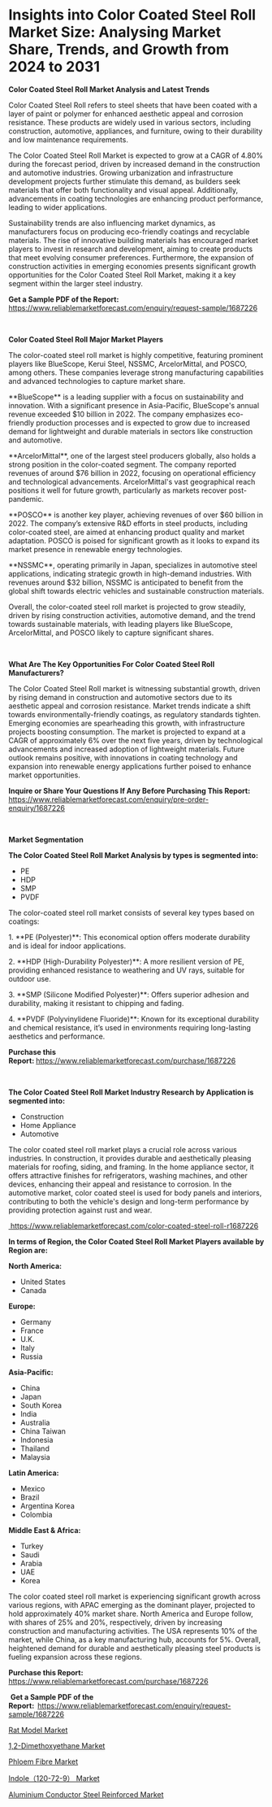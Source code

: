 <p><h1>Insights into Color Coated Steel Roll Market Size: Analysing Market Share, Trends, and Growth from 2024 to 2031</h1></p><p><strong>Color Coated Steel Roll Market Analysis and Latest Trends</strong></p>
<p><p>Color Coated Steel Roll refers to steel sheets that have been coated with a layer of paint or polymer for enhanced aesthetic appeal and corrosion resistance. These products are widely used in various sectors, including construction, automotive, appliances, and furniture, owing to their durability and low maintenance requirements. </p><p>The Color Coated Steel Roll Market is expected to grow at a CAGR of 4.80% during the forecast period, driven by increased demand in the construction and automotive industries. Growing urbanization and infrastructure development projects further stimulate this demand, as builders seek materials that offer both functionality and visual appeal. Additionally, advancements in coating technologies are enhancing product performance, leading to wider applications.</p><p>Sustainability trends are also influencing market dynamics, as manufacturers focus on producing eco-friendly coatings and recyclable materials. The rise of innovative building materials has encouraged market players to invest in research and development, aiming to create products that meet evolving consumer preferences. Furthermore, the expansion of construction activities in emerging economies presents significant growth opportunities for the Color Coated Steel Roll Market, making it a key segment within the larger steel industry.</p></p>
<p><strong>Get a Sample PDF of the Report:&nbsp;</strong> <a href="https://www.reliablemarketforecast.com/enquiry/request-sample/1687226?utm_campaign=1169&utm_medium=2&utm_source=Github&utm_content=ia&utm_term=06112024&utm_id=color-coated-steel-roll">https://www.reliablemarketforecast.com/enquiry/request-sample/1687226</a></p>
<p>&nbsp;</p>
<p><strong>Color Coated Steel Roll Major Market Players</strong></p>
<p><p>The color-coated steel roll market is highly competitive, featuring prominent players like BlueScope, Kerui Steel, NSSMC, ArcelorMittal, and POSCO, among others. These companies leverage strong manufacturing capabilities and advanced technologies to capture market share.</p><p>**BlueScope** is a leading supplier with a focus on sustainability and innovation. With a significant presence in Asia-Pacific, BlueScope's annual revenue exceeded $10 billion in 2022. The company emphasizes eco-friendly production processes and is expected to grow due to increased demand for lightweight and durable materials in sectors like construction and automotive.</p><p>**ArcelorMittal**, one of the largest steel producers globally, also holds a strong position in the color-coated segment. The company reported revenues of around $76 billion in 2022, focusing on operational efficiency and technological advancements. ArcelorMittal's vast geographical reach positions it well for future growth, particularly as markets recover post-pandemic.</p><p>**POSCO** is another key player, achieving revenues of over $60 billion in 2022. The company’s extensive R&D efforts in steel products, including color-coated steel, are aimed at enhancing product quality and market adaptation. POSCO is poised for significant growth as it looks to expand its market presence in renewable energy technologies.</p><p>**NSSMC**, operating primarily in Japan, specializes in automotive steel applications, indicating strategic growth in high-demand industries. With revenues around $32 billion, NSSMC is anticipated to benefit from the global shift towards electric vehicles and sustainable construction materials.</p><p>Overall, the color-coated steel roll market is projected to grow steadily, driven by rising construction activities, automotive demand, and the trend towards sustainable materials, with leading players like BlueScope, ArcelorMittal, and POSCO likely to capture significant shares.</p></p>
<p>&nbsp;</p>
<p><strong>What Are The Key Opportunities For Color Coated Steel Roll Manufacturers?</strong></p>
<p><p>The Color Coated Steel Roll market is witnessing substantial growth, driven by rising demand in construction and automotive sectors due to its aesthetic appeal and corrosion resistance. Market trends indicate a shift towards environmentally-friendly coatings, as regulatory standards tighten. Emerging economies are spearheading this growth, with infrastructure projects boosting consumption. The market is projected to expand at a CAGR of approximately 6% over the next five years, driven by technological advancements and increased adoption of lightweight materials. Future outlook remains positive, with innovations in coating technology and expansion into renewable energy applications further poised to enhance market opportunities.</p></p>
<p><strong>Inquire or Share Your Questions If Any Before Purchasing This Report:</strong> <a href="https://www.reliablemarketforecast.com/enquiry/pre-order-enquiry/1687226?utm_campaign=1169&utm_medium=2&utm_source=Github&utm_content=ia&utm_term=06112024&utm_id=color-coated-steel-roll">https://www.reliablemarketforecast.com/enquiry/pre-order-enquiry/1687226</a></p>
<p>&nbsp;</p>
<p><strong>Market Segmentation</strong></p>
<p><strong>The Color Coated Steel Roll Market Analysis by types is segmented into:</strong></p>
<p><ul><li>PE</li><li>HDP</li><li>SMP</li><li>PVDF</li></ul></p>
<p><p>The color-coated steel roll market consists of several key types based on coatings: </p><p>1. **PE (Polyester)**: This economical option offers moderate durability and is ideal for indoor applications.</p><p>2. **HDP (High-Durability Polyester)**: A more resilient version of PE, providing enhanced resistance to weathering and UV rays, suitable for outdoor use.</p><p>3. **SMP (Silicone Modified Polyester)**: Offers superior adhesion and durability, making it resistant to chipping and fading.</p><p>4. **PVDF (Polyvinylidene Fluoride)**: Known for its exceptional durability and chemical resistance, it’s used in environments requiring long-lasting aesthetics and performance.</p></p>
<p><strong>Purchase this Report:&nbsp;</strong><a href="https://www.reliablemarketforecast.com/purchase/1687226?utm_campaign=1169&utm_medium=2&utm_source=Github&utm_content=ia&utm_term=06112024&utm_id=color-coated-steel-roll">https://www.reliablemarketforecast.com/purchase/1687226</a></p>
<p>&nbsp;</p>
<p><strong>The Color Coated Steel Roll Market Industry Research by Application is segmented into:</strong></p>
<p><ul><li>Construction</li><li>Home Appliance</li><li>Automotive</li></ul></p>
<p><p>The color coated steel roll market plays a crucial role across various industries. In construction, it provides durable and aesthetically pleasing materials for roofing, siding, and framing. In the home appliance sector, it offers attractive finishes for refrigerators, washing machines, and other devices, enhancing their appeal and resistance to corrosion. In the automotive market, color coated steel is used for body panels and interiors, contributing to both the vehicle's design and long-term performance by providing protection against rust and wear.</p></p>
<p><a href="https://www.reliablemarketforecast.com/color-coated-steel-roll-r1687226?utm_campaign=1169&utm_medium=2&utm_source=Github&utm_content=ia&utm_term=06112024&utm_id=color-coated-steel-roll">&nbsp;https://www.reliablemarketforecast.com/color-coated-steel-roll-r1687226</a></p>
<p><strong>In terms of Region, the Color Coated Steel Roll Market Players available by Region are:</strong></p>
<p>
    <p> <strong> North America: </strong>
        <ul>
            <li>United States</li>
            <li>Canada</li>
        </ul>
        </p> 
    <p> <strong> Europe: </strong>
        <ul>
            <li>Germany</li>
            <li>France</li>
            <li>U.K.</li>
            <li>Italy</li>
            <li>Russia</li>
        </ul>
        </p> 
    <p> <strong> Asia-Pacific: </strong>
        <ul>
            <li>China</li>
            <li>Japan</li>
            <li>South Korea</li>
            <li>India</li>
            <li>Australia</li>
            <li>China Taiwan</li>
            <li>Indonesia</li>
            <li>Thailand</li>
            <li>Malaysia</li>
        </ul>
        </p> 
    <p> <strong> Latin America: </strong>
        <ul>
            <li>Mexico</li>
            <li>Brazil</li>
            <li>Argentina Korea</li>
            <li>Colombia</li>
        </ul>
        </p> 
    <p> <strong> Middle East & Africa: </strong>
        <ul>
            <li>Turkey</li>
            <li>Saudi</li>
            <li>Arabia</li>
            <li>UAE</li>
            <li>Korea</li>
        </ul>
    </p>
    </p>
<p><p>The color coated steel roll market is experiencing significant growth across various regions, with APAC emerging as the dominant player, projected to hold approximately 40% market share. North America and Europe follow, with shares of 25% and 20%, respectively, driven by increasing construction and manufacturing activities. The USA represents 10% of the market, while China, as a key manufacturing hub, accounts for 5%. Overall, heightened demand for durable and aesthetically pleasing steel products is fueling expansion across these regions.</p></p>
<p><strong>Purchase this Report: </strong><a href="https://www.reliablemarketforecast.com/purchase/1687226?utm_campaign=1169&utm_medium=2&utm_source=Github&utm_content=ia&utm_term=06112024&utm_id=color-coated-steel-roll">https://www.reliablemarketforecast.com/purchase/1687226</a></p>
<p>&nbsp;<strong>Get a Sample PDF of the Report:&nbsp;&nbsp;</strong><a href="https://www.reliablemarketforecast.com/enquiry/request-sample/1687226?utm_campaign=1169&utm_medium=2&utm_source=Github&utm_content=ia&utm_term=06112024&utm_id=color-coated-steel-roll">https://www.reliablemarketforecast.com/enquiry/request-sample/1687226</a></p>
<p><strong></strong></p>
<p><p><a href="https://issuu.com/reportprime-2/docs/rat-model-market-size-2030.pptx_57bd7d9fe1fea9?utm_campaign=1169&utm_medium=2&utm_source=Github&utm_content=ia&utm_term=06112024&utm_id=color-coated-steel-roll">Rat Model Market</a></p><p><a href="https://www.linkedin.com/pulse/12-dimethoxyethane-market-size-share-analysis-growth-vr1zc?utm_campaign=1169&utm_medium=2&utm_source=Github&utm_content=ia&utm_term=06112024&utm_id=color-coated-steel-roll">1,2-Dimethoxyethane Market</a></p><p><a href="https://github.com/bailee2qhthar/Market-Research-Report-List-1/blob/main/phloem-fibre-market.md?utm_campaign=1169&utm_medium=2&utm_source=Github&utm_content=ia&utm_term=06112024&utm_id=color-coated-steel-roll">Phloem Fibre Market</a></p><p><a href="https://www.linkedin.com/pulse/global-indole120-72-9-market-focus-application-end-use-industry-p7ivc?utm_campaign=1169&utm_medium=2&utm_source=Github&utm_content=ia&utm_term=06112024&utm_id=color-coated-steel-roll">Indole（120-72-9） Market</a></p><p><a href="https://github.com/nenitafam9o0/Market-Research-Report-List-1/blob/main/aluminium-conductor-steel-reinforced-market.md?utm_campaign=1169&utm_medium=2&utm_source=Github&utm_content=ia&utm_term=06112024&utm_id=color-coated-steel-roll">Aluminium Conductor Steel Reinforced Market</a></p></p>
